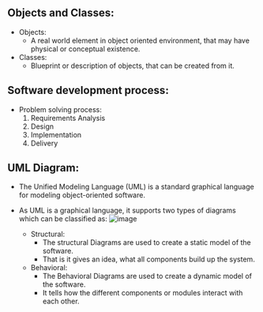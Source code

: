 
## Objects and Classes:
  * Objects:
     * A real world element in object oriented environment, that may have physical or conceptual existence.
   * Classes:
      * Blueprint or description of objects, that can be created from it.
  
  
## Software development process:
  * Problem solving process:
     1. Requirements Analysis
     2. Design
     3. Implementation
     4. Delivery 


## UML Diagram:
  * The Unified Modeling Language (UML) is a standard graphical language for modeling object-oriented software.
  * As UML is a graphical language, it supports two types of diagrams which can be classified as:
    ![image](https://user-images.githubusercontent.com/55986045/127788611-5ed3f83c-2df2-4213-8ff4-08a1163f21ba.png)

    * Structural:
      * The structural Diagrams are used to create a static model of the software. 
      * That is it gives an idea, what all components build up the system.
    * Behavioral: 
      * The Behavioral Diagrams are used to create a dynamic model of the software. 
      * It tells how the different components or modules interact with each other.

